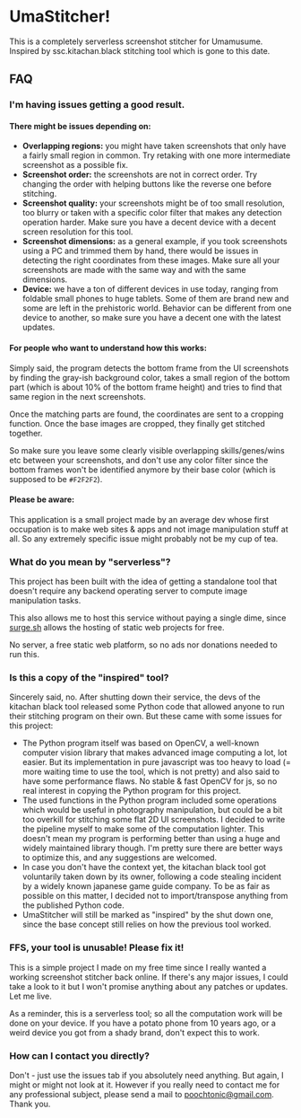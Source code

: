 # UmaStitcher!

This is a completely serverless screenshot stitcher for Umamusume. Inspired by ssc.kitachan.black stitching tool which is gone to this date.

## FAQ

### I'm having issues getting a good result.

#### There might be issues depending on:

- **Overlapping regions:** you might have taken screenshots that only have a fairly small region in common. Try retaking with one more intermediate screenshot as a possible fix.
- **Screenshot order:** the screenshots are not in correct order. Try changing the order with helping buttons like the reverse one before stitching.
- **Screenshot quality:** your screenshots might be of too small resolution, too blurry or taken with a specific color filter that makes any detection operation harder. Make sure you have a decent device with a decent screen resolution for this tool.
- **Screenshot dimensions:** as a general example, if you took screenshots using a PC and trimmed them by hand, there would be issues in detecting the right coordinates from these images. Make sure all your screenshots are made with the same way and with the same dimensions.
- **Device:** we have a ton of different devices in use today, ranging from foldable small phones to huge tablets. Some of them are brand new and some are left in the prehistoric world. Behavior can be different from one device to another, so make sure you have a decent one with the latest updates.

#### For people who want to understand how this works:

Simply said, the program detects the bottom frame from the UI screenshots by finding the gray-ish background color, takes a small region of the bottom part (which is about 10% of the bottom frame height) and tries to find that same region in the next screenshots.

Once the matching parts are found, the coordinates are sent to a cropping function. Once the base images are cropped, they finally get stitched together.

So make sure you leave some clearly visible overlapping skills/genes/wins etc between your screenshots, and don't use any color filter since the bottom frames won't be identified anymore by their base color (which is supposed to be `#F2F2F2`).

#### Please be aware:

This application is a small project made by an average dev whose first occupation is to make web sites & apps and not image manipulation stuff at all. So any extremely specific issue might probably not be my cup of tea.

### What do you mean by "serverless"?

This project has been built with the idea of getting a standalone tool that doesn't require any backend operating server to compute image manipulation tasks.

This also allows me to host this service without paying a single dime, since [surge.sh](https://surge.sh) allows the hosting of static web projects for free.

No server, a free static web platform, so no ads nor donations needed to run this.

### Is this a copy of the "inspired" tool?

Sincerely said, no.
After shutting down their service, the devs of the kitachan black tool released some Python code that allowed anyone to run their stitching program on their own. But these came with some issues for this project:

- The Python program itself was based on OpenCV, a well-known computer vision library that makes advanced image computing a lot, lot easier. But its implementation in pure javascript was too heavy to load (= more waiting time to use the tool, which is not pretty) and also said to have some performance flaws. No stable & fast OpenCV for js, so no real interest in copying the Python program for this project.
- The used functions in the Python program included some operations which would be useful in photography manipulation, but could be a bit too overkill for stitching some flat 2D UI screenshots. I decided to write the pipeline myself to make some of the computation lighter. This doesn't mean my program is performing better than using a huge and widely maintained library though. I'm pretty sure there are better ways to optimize this, and any suggestions are welcomed.
- In case you don't have the context yet, the kitachan black tool got voluntarily taken down by its owner, following a code stealing incident by a widely known japanese game guide company. To be as fair as possible on this matter, I decided not to import/transpose anything from the published Python code.
- UmaStitcher will still be marked as "inspired" by the shut down one, since the base concept still relies on how the previous tool worked.

### FFS, your tool is unusable! Please fix it!

This is a simple project I made on my free time since I really wanted a working screenshot stitcher back online. If there's any major issues, I could take a look to it but I won't promise anything about any patches or updates. Let me live.

As a reminder, this is a serverless tool; so all the computation work will be done on your device. If you have a potato phone from 10 years ago, or a weird device you got from a shady brand, don't expect this to work.

### How can I contact you directly?

Don't - just use the issues tab if you absolutely need anything. But again, I might or might not look at it. However if you really need to contact me for any professional subject, please send a mail to [poochtonic@gmail.com](mailto:poochtonic@gmail.com). Thank you.
